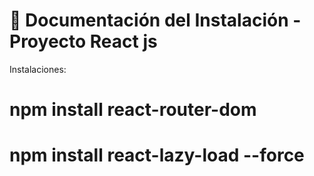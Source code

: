 # 📘 Documentación del Instalación - Proyecto React js

Instalaciones:

# npm install react-router-dom
# npm install react-lazy-load --force
